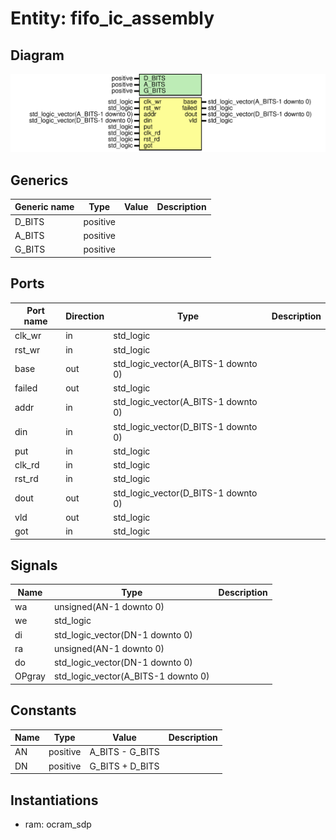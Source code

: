 # Entity: fifo_ic_assembly
## Diagram
![Diagram](fifo_ic_assembly.svg "Diagram")
## Generics
| Generic name | Type     | Value | Description |
| ------------ | -------- | ----- | ----------- |
| D_BITS       | positive |       |             |
| A_BITS       | positive |       |             |
| G_BITS       | positive |       |             |
## Ports
| Port name | Direction | Type                                | Description |
| --------- | --------- | ----------------------------------- | ----------- |
| clk_wr    | in        | std_logic                           |             |
| rst_wr    | in        | std_logic                           |             |
| base      | out       | std_logic_vector(A_BITS-1 downto 0) |             |
| failed    | out       | std_logic                           |             |
| addr      | in        | std_logic_vector(A_BITS-1 downto 0) |             |
| din       | in        | std_logic_vector(D_BITS-1 downto 0) |             |
| put       | in        | std_logic                           |             |
| clk_rd    | in        | std_logic                           |             |
| rst_rd    | in        | std_logic                           |             |
| dout      | out       | std_logic_vector(D_BITS-1 downto 0) |             |
| vld       | out       | std_logic                           |             |
| got       | in        | std_logic                           |             |
## Signals
| Name   | Type                                | Description |
| ------ | ----------------------------------- | ----------- |
| wa     | unsigned(AN-1 downto 0)             |             |
| we     | std_logic                           |             |
| di     | std_logic_vector(DN-1 downto 0)     |             |
| ra     | unsigned(AN-1 downto 0)             |             |
| do     | std_logic_vector(DN-1 downto 0)     |             |
| OPgray | std_logic_vector(A_BITS-1 downto 0) |             |
## Constants
| Name | Type     | Value            | Description |
| ---- | -------- | ---------------- | ----------- |
| AN   | positive |  A_BITS - G_BITS |             |
| DN   | positive |  G_BITS + D_BITS |             |
## Instantiations
- ram: ocram_sdp
